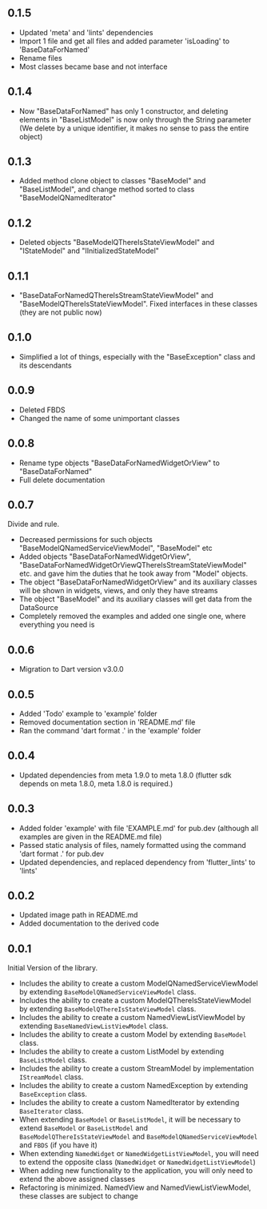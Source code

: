 ## 0.1.5

- Updated 'meta' and 'lints' dependencies
- Import 1 file and get all files and added parameter 'isLoading' to 'BaseDataForNamed' 
- Rename files 
- Most classes became base and not interface

## 0.1.4

- Now "BaseDataForNamed" has only 1 constructor, and deleting elements in "BaseListModel" is now only through the String parameter (We delete by a unique identifier, it makes no sense to pass the entire object)

## 0.1.3

- Added method clone object to classes "BaseModel" and "BaseListModel", and change method sorted to class "BaseModelQNamedIterator"

## 0.1.2

- Deleted objects "BaseModelQThereIsStateViewModel" and "IStateModel" and "IInitializedStateModel"

## 0.1.1

- "BaseDataForNamedQThereIsStreamStateViewModel" and "BaseModelQThereIsStateViewModel". Fixed interfaces in these classes (they are not public now)

## 0.1.0

- Simplified a lot of things, especially with the "BaseException" class and its descendants

## 0.0.9

- Deleted FBDS
- Changed the name of some unimportant classes

## 0.0.8

- Rename type objects "BaseDataForNamedWidgetOrView" to "BaseDataForNamed"
- Full delete documentation

## 0.0.7

Divide and rule.

- Decreased permissions for such objects "BaseModelQNamedServiceViewModel", "BaseModel" etc
- Added objects "BaseDataForNamedWidgetOrView", "BaseDataForNamedWidgetOrViewQThereIsStreamStateViewModel" etc. and gave him the duties that he took away from "Model" objects.
- The object "BaseDataForNamedWidgetOrView" and its auxiliary classes will be shown in widgets, views, and only they have streams
- The object "BaseModel" and its auxiliary classes will get data from the DataSource
- Completely removed the examples and added one single one, where everything you need is

## 0.0.6

- Migration to Dart version v3.0.0

## 0.0.5

- Added 'Todo' example to 'example' folder
- Removed documentation section in 'README.md' file
- Ran the command 'dart format .' in the 'example' folder

## 0.0.4

- Updated dependencies from meta 1.9.0 to meta 1.8.0 (flutter sdk depends on meta 1.8.0, meta 1.8.0 is required.)

## 0.0.3

- Added folder 'example' with file 'EXAMPLE.md' for pub.dev (although all examples are given in the README.md file)
- Passed static analysis of files, namely formatted using the command 'dart format .' for pub.dev
- Updated dependencies, and replaced dependency from 'flutter_lints' to 'lints'

## 0.0.2

- Updated image path in README.md
- Added documentation to the derived code

## 0.0.1

Initial Version of the library.

- Includes the ability to create a custom ModelQNamedServiceViewModel by extending `BaseModelQNamedServiceViewModel` class.
- Includes the ability to create a custom ModelQThereIsStateViewModel by extending `BaseModelQThereIsStateViewModel` class.
- Includes the ability to create a custom NamedViewListViewModel by extending `BaseNamedViewListViewModel` class.
- Includes the ability to create a custom Model by extending `BaseModel` class.
- Includes the ability to create a custom ListModel by extending `BaseListModel` class.
- Includes the ability to create a custom StreamModel by implementation `IStreamModel` class.
- Includes the ability to create a custom NamedException by extending `BaseException` class.
- Includes the ability to create a custom NamedIterator by extending `BaseIterator` class.
- When extending `BaseModel` or `BaseListModel`, it will be necessary to extend `BaseModel` or `BaseListModel` and `BaseModelQThereIsStateViewModel` and `BaseModelQNamedServiceViewModel` and `FBDS` (if you have it)
- When extending `NamedWidget` or `NamedWidgetListViewModel`, you will need to extend the opposite class (`NamedWidget` or `NamedWidgetListViewModel`)
- When adding new functionality to the application, you will only need to extend the above assigned classes
- Refactoring is minimized. NamedView and NamedViewListViewModel, these classes are subject to change